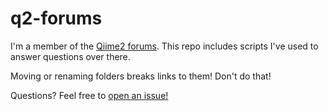 # q2-forums

I'm a member of the [Qiime2 forums](https://forum.qiime2.org/u/colinbrislawn/summary). This repo includes scripts I've used to answer questions over there.

Moving or renaming folders breaks links to them! Don't do that!

Questions? Feel free to [open an issue!](https://github.com/colinbrislawn/q2-forums/issues)

